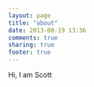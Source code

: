 ```yaml
---
layout: page
title: "about"
date: 2013-08-19 13:36
comments: true
sharing: true
footer: true
---
```



Hi, I am Scott